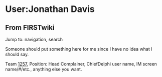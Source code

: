 # User:Jonathan Davis

## From FIRSTwiki

Jump to: navigation, search

Someone should put something here for me since I have no idea what I should say.

Team [1257](1257 "1257"), Position: Head Complainer, ChiefDelphi user name, IM screen name/#/etc., anything else you want.
